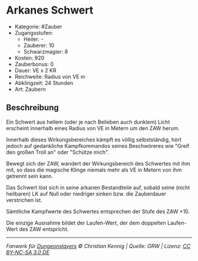 # Arkanes Schwert

- Kategorie: #Zauber
- Zugangsstufen:
  - Heiler: -
  - Zauberer: 10
  - Schwarzmagier: 8
- Kosten: 920
- Zauberbonus: 0
- Dauer: VE x 2 KR
- Reichweite: Radius von VE m
- Abklingzeit: 24 Stunden
- Art: Zaubern

## Beschreibung

Ein Schwert aus hellem (oder je nach Belieben auch dunklem) Licht erscheint innerhalb eines Radius von VE in Metern um den ZAW herum.

Innerhalb dieses Wirkungsbereiches kämpft es völlig selbstständig, hört jedoch auf gedankliche Kampfkommandos seines Beschwöreres wie "Greif den großen Troll an" oder "Schütze mich".

Bewegt sich der ZAW, wandert der Wirkungsbereich des Schwertes mit ihm mit, so dass die magische Klinge niemals mehr als VE in Metern von ihm getrennt sein kann.

Das Schwert löst sich in seine arkanen Bestandteile auf, sobald seine (nicht heilbaren) LK auf Null oder niedriger sinken bzw. die Zauberdauer verstrichen ist.

Sämtliche Kampfwerte des Schwertes entsprechen der Stufe des ZAW +10.

Die einzige Ausnahme bildet der Laufen-Wert, der dem doppelten Laufen-Wert des ZAW entspricht.

---

_Fanwerk für [Dungeonslayers](https://www.dungeonslayers.net/) © Christian Kennig | Quelle: GRW | Lizenz: [CC BY-NC-SA 3.0 DE](https://creativecommons.org/licenses/by-nc-sa/3.0/de/)_
